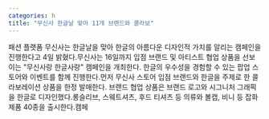 ```yaml
---
categories: h
title: "무신사 한글날 맞아 11개 브랜드와 콜라보"
---
```

패션 플랫폼 무신사는 한글날을 맞아 한글의 아름다운 디자인적 가치를 알리는 캠페인을 진행한다고 4일 밝혔다.무신사는 16일까지 입점 브랜드 및 아티스트 협업 상품을 선보이는 "무신사랑 한글사랑" 캠페인을 개최한다. 한글의 우수성을 경험할 수 있는 팝업 스토어와 이벤트를 함께 진행한다.먼저 무신사 스토어 입점 브랜드와 한글을 주제로 한 콜라보레이션 상품을 한정 발매한다. 브랜드 협업 상품은 브랜드 로고와 시그니처 그래픽을 한글로 디자인했다.롱슬리브, 스웨트셔츠, 후드 티셔츠 등 의류와 볼캡, 비니 등 잡화 제품 40종을 출시한다.캠페
